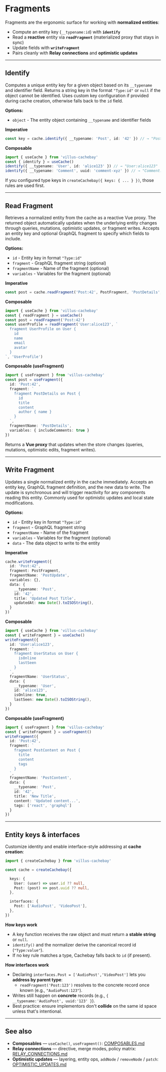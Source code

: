 # Fragments

Fragments are the ergonomic surface for working with **normalized entities**:

- Compute an entity key (`__typename:id`) with **`identify`**
- Read a **reactive** entity via **`readFragment`** (materialized proxy that stays in sync)
- Update fields with **`writeFragment`**
- Pairs cleanly with **Relay connections** and **optimistic updates**

---

## Identify

Computes a unique entity key for a given object based on its `__typename` and identifier field. Returns a string key in the format `"Type:id"` or `null` if the object cannot be identified. Uses custom key configuration if provided during cache creation, otherwise falls back to the `id` field.

**Options:**
- `object` - The entity object containing `__typename` and identifier fields

**Imperative**
```ts
const key = cache.identify({ __typename: 'Post', id: '42' }) // → "Post:42" | null
```

**Composable**
```ts
import { useCache } from 'villus-cachebay'
const { identify } = useCache()
identify({ __typename: 'User', id: 'alice123' }) // → "User:alice123"
identify({ __typename: 'Comment', uuid: 'comment-xyz' }) // → "Comment:comment-xyz" (if uuid is configured as key)
```

If you configured type keys in `createCachebay({ keys: { ... } })`, those rules are used first.

---
## Read Fragment

Retrieves a normalized entity from the cache as a reactive Vue proxy. The returned object automatically updates when the underlying entity changes through queries, mutations, optimistic updates, or fragment writes. Accepts an entity key and optional GraphQL fragment to specify which fields to include.

**Options:**
- `id` - Entity key in format `"Type:id"`
- `fragment` - GraphQL fragment string (optional)
- `fragmentName` - Name of the fragment (optional)
- `variables` - Variables for the fragment (optional)

**Imperative**
```ts
const post = cache.readFragment('Post:42', PostFragment, 'PostDetails', { locale: 'en' })
```

**Composable**
```ts
import { useCache } from 'villus-cachebay'
const { readFragment } = useCache()
const post = readFragment('Post:42')
const userProfile = readFragment('User:alice123', `
  fragment UserProfile on User {
    id
    name
    email
    avatar
  }
`, 'UserProfile')
```

**Composable (useFragment)**
```ts
import { useFragment } from 'villus-cachebay'
const post = useFragment({
  id: 'Post:42',
  fragment: `
    fragment PostDetails on Post {
      id
      title
      content
      author { name }
    }
  `,
  fragmentName: 'PostDetails',
  variables: { includeComments: true }
})
```

Returns a **Vue proxy** that updates when the store changes (queries, mutations, optimistic edits, fragment writes).

---

## Write Fragment

Updates a single normalized entity in the cache immediately. Accepts an entity key, GraphQL fragment definition, and the new data to write. The update is synchronous and will trigger reactivity for any components reading this entity. Commonly used for optimistic updates and local state modifications.

**Options:**
- `id` - Entity key in format `"Type:id"`
- `fragment` - GraphQL fragment string
- `fragmentName` - Name of the fragment
- `variables` - Variables for the fragment (optional)
- `data` - The data object to write to the entity

**Imperative**
```ts
cache.writeFragment({
  id: 'Post:42',
  fragment: PostFragment,
  fragmentName: 'PostUpdate',
  variables: {},
  data: {
    __typename: 'Post',
    id: '42',
    title: 'Updated Post Title',
    updatedAt: new Date().toISOString(),
  }
})
```

**Composable**

```ts
import { useCache } from 'villus-cachebay'
const { writeFragment } = useCache()
writeFragment({
  id: 'User:alice123',
  fragment: `
    fragment UserStatus on User {
      isOnline
      lastSeen
    }
  `,
  fragmentName: 'UserStatus',
  data: {
    __typename: 'User',
    id: 'alice123',
    isOnline: true,
    lastSeen: new Date().toISOString(),
  }
})
```

**Composable (useFragment)**

```ts
import { useFragment } from 'villus-cachebay'
const { writeFragment } = useFragment()
writeFragment({
  id: 'Post:42',
  fragment: `
    fragment PostContent on Post {
      title
      content
      tags
    }
  `,
  fragmentName: 'PostContent',
  data: {
    __typename: 'Post',
    id: '42',
    title: 'New Title',
    content: 'Updated content...',
    tags: ['react', 'graphql']
  }
})
```

---
## Entity keys & interfaces

Customize identity and enable interface-style addressing at **cache creation**:

```ts
import { createCachebay } from 'villus-cachebay'

const cache = createCachebay({

  keys: {
    User: (user) => user.id ?? null,
    Post: (post) => post.uuid ?? null,
  },

  interfaces: {
    Post: ['AudioPost', 'VideoPost'],
  },
})

```

**How keys work**

- A key function receives the raw object and must return a **stable string** or `null`.
- `identify()` and the normalizer derive the canonical record id (`"Type:value"`).
- If no key rule matches a type, Cachebay falls back to `id` (if present).

**How interfaces work**

- Declaring `interfaces.Post = ['AudioPost','VideoPost']` lets you **address by parent type**:
  - `readFragment('Post:123')` resolves to the concrete record once known (e.g., `"AudioPost:123"`).
- Writes still happen on **concrete** records (e.g., `{ __typename:'AudioPost', uuid:'123' }`).
- Best practice: ensure implementors don't **collide** on the same id space unless that's intentional.

---

## See also

- **Composables** — `useCache()`, `useFragment()`: [COMPOSABLES.md](./COMPOSABLES.md)
- **Relay connections** — directive, merge modes, policy matrix: [RELAY_CONNECTIONS.md](./RELAY_CONNECTIONS.md)
- **Optimistic updates** — layering, entity ops, `addNode` / `removeNode` / `patch`: [OPTIMISTIC_UPDATES.md](./OPTIMISTIC_UPDATES.md)
